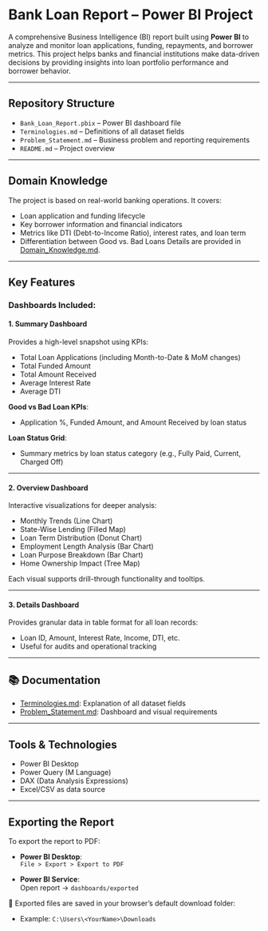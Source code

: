 # Bank Loan Report – Power BI Project

A comprehensive Business Intelligence (BI) report built using **Power BI** to analyze and monitor loan applications, funding, repayments, and borrower metrics. This project helps banks and financial institutions make data-driven decisions by providing insights into loan portfolio performance and borrower behavior.

---
## Repository Structure
- `Bank_Loan_Report.pbix` – Power BI dashboard file
- `Terminologies.md` – Definitions of all dataset fields
- `Problem_Statement.md` – Business problem and reporting requirements
- `README.md` – Project overview
---
##  Domain Knowledge
The project is based on real-world banking operations. It covers:
- Loan application and funding lifecycle
- Key borrower information and financial indicators
- Metrics like DTI (Debt-to-Income Ratio), interest rates, and loan term
- Differentiation between Good vs. Bad Loans
Details are provided in [Domain_Knowledge.md](Domain_Knowledge.md).
---
## Key Features
### Dashboards Included:
#### 1. Summary Dashboard
Provides a high-level snapshot using KPIs:
- Total Loan Applications (including Month-to-Date & MoM changes)
- Total Funded Amount
- Total Amount Received
- Average Interest Rate
- Average DTI

**Good vs Bad Loan KPIs**:
- Application %, Funded Amount, and Amount Received by loan status

**Loan Status Grid**:
- Summary metrics by loan status category (e.g., Fully Paid, Current, Charged Off)

---

#### 2. Overview Dashboard
Interactive visualizations for deeper analysis:
- Monthly Trends (Line Chart)
- State-Wise Lending (Filled Map)
- Loan Term Distribution (Donut Chart)
- Employment Length Analysis (Bar Chart)
- Loan Purpose Breakdown (Bar Chart)
- Home Ownership Impact (Tree Map)

Each visual supports drill-through functionality and tooltips.

---

#### 3. Details Dashboard
Provides granular data in table format for all loan records:
- Loan ID, Amount, Interest Rate, Income, DTI, etc.
- Useful for audits and operational tracking

---

## 📚 Documentation

- [Terminologies.md](Terminologies.md): Explanation of all dataset fields
- [Problem_Statement.md](Problem_Statement.md): Dashboard and visual requirements

---

##  Tools & Technologies

- Power BI Desktop
- Power Query (M Language)
- DAX (Data Analysis Expressions)
- Excel/CSV as data source

---

##  Exporting the Report

To export the report to PDF:

- **Power BI Desktop**:  
  `File > Export > Export to PDF`

- **Power BI Service**:  
  Open report → `dashboards/exported`

📁 Exported files are saved in your browser’s default download folder:
- Example: `C:\Users\<YourName>\Downloads`



